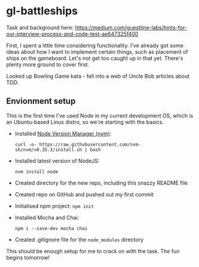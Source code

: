 # gl-battleships

Task and background here: https://medium.com/guestline-labs/hints-for-our-interview-process-and-code-test-ae647325f400

First, I spent a little time considering functionality. I've already got some ideas about how I want to implement certain things, such as placement of ships on the gameboard. Let's not get too caught up in that yet. There's plenty more ground to cover first. 

Looked up Bowling Game kata - fell into a web of Uncle Bob articles about TDD.

## Envionment setup

This is the first time I've used Node in my current development OS, which is an Ubuntu-based Linux distro, so we're starting with the basics.

- Installed [Node Version Manager (nvm)](https://github.com/nvm-sh/nvm): 
    ```
    curl -o- https://raw.githubusercontent.com/nvm-sh/nvm/v0.35.3/install.sh | bash
    ```

- Installed latest version of NodeJS:
    ```
    nvm install node
    ```

- Created directory for the new repo, including this snazzy README file

- Created repo on GitHub and pushed out my first commit

- Initialised npm project: `npm init`

- Installed Mocha and Chai:
    ```
    npm i --save-dev mocha chai
    ```

- Created .gitignore file for the `node_modules` directory

This should be enough setup for me to crack on with the task. The fun begins tomorrow!